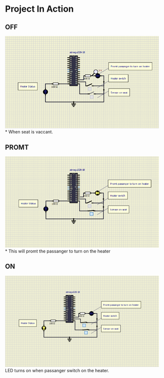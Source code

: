 #  Project In Action
## OFF
![image](https://github.com/274699/Emb-C/blob/823933e35c7921b2ce0e29233b4086412dc4da0d/simulation/OFF.png)
	* When seat is vaccant.
## PROMT
![image](https://github.com/274699/Emb-C/blob/5cd574e5e2fa230c62d52ad7ba47eecd4959a91f/simulation/PROMT.png)
	* This will promt the passanger to turn on the heater

## ON
![image](https://github.com/274699/Emb-C/blob/37a7fa362f806b7ddc38cc31a90b2618e47c12b3/simulation/ON.png)
	LED turns on when passanger switch on the heater.

